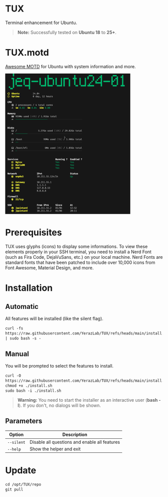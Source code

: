 # TUX
Terminal enhancement for Ubuntu.

> **Note:** Successfully tested on **Ubuntu 18** to **25+**.

# TUX.motd

[Awesome MOTD](/src/tux_motd/README.md) for Ubuntu with system information and more.

<img src="https://raw.githubusercontent.com/YerazLab/TUX/refs/heads/main/ressources/screenshot.png" width="400">


# Prerequisites

TUX uses glyphs (icons) to display some informations. To view these elements properly in your SSH terminal, you need to install a Nerd Font (such as Fira Code, DejaVuSans, etc.) on your local machine. Nerd Fonts are standard fonts that have been patched to include over 10,000 icons from Font Awesome, Material Design, and more.

# Installation

## Automatic
All features will be installed (like the silent flag).

    curl -fs https://raw.githubusercontent.com/YerazLab/TUX/refs/heads/main/install.sh | sudo bash -s -


## Manual
You will be prompted to select the features to install.

    curl -O https://raw.githubusercontent.com/YerazLab/TUX/refs/heads/main/install.sh
    chmod +x ./install.sh
    sudo bash -i ./install.sh

> **Warning:** You need to start the installer as an interactive user (**bash -I**). If you don't, no dialogs will be shown.

## Parameters

| Option | Description |
|-|-|
| `--silent` | Disable all questions and enable all features |
| `--help` | Show the helper and exit |

  
# Update

    cd /opt/TUX/repo
    git pull
